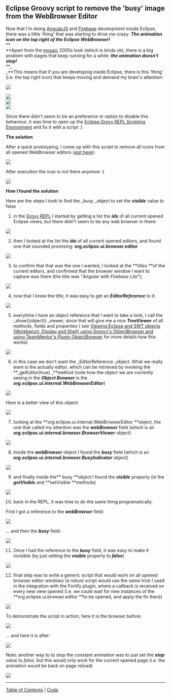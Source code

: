 ##  Eclipse Groovy script to remove the 'busy' image from the WebBrowser Editor 

Now that I'm doing [AngularJS](http://blog.diniscruz.com/search/label/AngularJS) and [Firebase](http://blog.diniscruz.com/search/label/Firebase) development inside Eclipse, there was a little 'thing' that was starting to drive me crazy: **_The animation icon on the top right of the Eclipse WebBrowser!_**  
**  
**Apart from the [mosaic](http://en.wikipedia.org/wiki/Mosaic_(web_browser)) 2000s look (which is kinda ok), there is a big problem with pages that keep running for a while: **_the animation doesn't stop!_**  
**_  
_**This means that if you are developing inside Eclipse, there is this 'thing' (i.e. the top right icon) that keeps moving and demand my brain's attention:  
  


[![](images/Screen_Shot_2014-03-01_at_17_56_29.png)](http://4.bp.blogspot.com/-eKDlN41YFbA/UxIflwzYKuI/AAAAAAAAH_k/EKgbcHFfnYw/s1600/Screen+Shot+2014-03-01+at+17.56.29.png)

 [![](images/Screen_Shot_2014-03-01_at_18_41_38.png)](http://3.bp.blogspot.com/-QLNEnbtyeFI/UxIp_-5PVEI/AAAAAAAAICc/q7plRPgYcdA/s1600/Screen+Shot+2014-03-01+at+18.41.38.png)  
    [![](images/Screen_Shot_2014-03-01_at_17_56_53.png)](http://4.bp.blogspot.com/-UDSfvIesIGo/UxIfmfw30OI/AAAAAAAAH_w/Puf9MoM3Z8o/s1600/Screen+Shot+2014-03-01+at+17.56.53.png)  
    [![](images/Screen_Shot_2014-03-01_at_18_41_44.png)](http://3.bp.blogspot.com/-dHtHwB9O1L4/UxIp_7pPoxI/AAAAAAAAICg/d2yRj2AGG8U/s1600/Screen+Shot+2014-03-01+at+18.41.44.png)

Since there didn't seem to be an preference or option to disable this behaviour, it was time to open up the [Eclipse Grovy REPL Scripting Environment](https://marketplace.eclipse.org/content/eclipse-grovy-repl-scripting-environment) and fix it with a script :)

**The solution**

After a quick prototyping, I come up with this script to remove all icons from all opened WebBrowser editors ([gist here](https://gist.github.com/DinisCruz-Dev/9294163)):

[![](images/Screen_Shot_2014-03-01_at_18_03_16.png)](http://3.bp.blogspot.com/-jBgGQ6N247A/UxIhZPf5AEI/AAAAAAAAIAM/AlV39GKcTIo/s1600/Screen+Shot+2014-03-01+at+18.03.16.png)

  
After execution the icon is not there anymore :)

[![](images/Screen_Shot_2014-03-01_at_18_04_41.png)](http://2.bp.blogspot.com/-f3ygIHeD9rk/UxIhZDNeUzI/AAAAAAAAIAI/mRXVspy0igg/s1600/Screen+Shot+2014-03-01+at+18.04.41.png)

**How I found the solution**

Here are the steps I took to find the _busy _object to set the **_visible_** value to false

1) in the [Grovy REPL](https://marketplace.eclipse.org/content/eclipse-grovy-repl-scripting-environment) I started by getting a list the **_ids_** of all current opened Eclipse views, but there didn't seem to be any web browser in there:

[![](images/Screen_Shot_2014-03-01_at_18_16_00.png)](http://2.bp.blogspot.com/-GwPzWbfq9BM/UxIkAje3ijI/AAAAAAAAICE/PA-Kz7ldc3w/s1600/Screen+Shot+2014-03-01+at+18.16.00.png)

  
2) then I looked at the list the **_ids_** of all current opened editors, and found one that sounded promising:  **org.eclipse.ui.browser.editor**

[![](images/Screen_Shot_2014-03-01_at_18_07_39.png)](http://4.bp.blogspot.com/-z-F5c0S0tZg/UxIjQuHTEiI/AAAAAAAAIAc/urmCxzxBrcs/s1600/Screen+Shot+2014-03-01+at+18.07.39.png)

  
3) to confirm that that was the one I wanted, I looked at the **_titles_ **of the current editors, and confirmed that the browser window I want to capture was there (the title was "_Angular with Firebase Lite_");

[![](images/Screen_Shot_2014-03-01_at_18_07_48.png)](http://1.bp.blogspot.com/-5pHO5nyysww/UxIjQqo25VI/AAAAAAAAIAg/UpEskvvbB5o/s1600/Screen+Shot+2014-03-01+at+18.07.48.png)

  
4) now that I knew the title, it was easy to get an **_EditorReference_** to it:

[![](images/Screen_Shot_2014-03-01_at_18_08_09.png)](http://4.bp.blogspot.com/-lu_e8KAD5Nc/UxIjQtP3dAI/AAAAAAAAIAw/2b9aNTsC600/s1600/Screen+Shot+2014-03-01+at+18.08.09.png)

  
5) everytime I have an object reference that I want to take a look, I call the _show({object}) _viewer, since that will give me a nice **_TreeViewer_** of all methods, fields and properties ( see [Viewing Eclipse and SWT objects (Workbench, Display and Shell) using Groovy's ObjectBrowser and using TeamMentor's Plugin ObjectBrowser](http://blog.diniscruz.com/2014/01/viewing-eclipse-and-swt-objects.html) for more details how this works)

[![](images/Screen_Shot_2014-03-01_at_18_08_30.png)](http://1.bp.blogspot.com/-Q_dfLBplstI/UxIjRFLJpyI/AAAAAAAAIAo/9RaO7hk-AVU/s1600/Screen+Shot+2014-03-01+at+18.08.30.png)

  
6) in this case we don't want the _EditorReference _object. What we really want is the actually editor, which can be retrieved by invoking the **_getEditor(true) _**method (note how the object we are currently seeing in the **_Object Browser_** is the **_org.eclipse.ui.internal.WebBrowserEditor_**)

[![](images/Screen_Shot_2014-03-01_at_18_10_03.png)](http://3.bp.blogspot.com/-tdsH607kVm0/UxIjT22EgUI/AAAAAAAAIBQ/pFXHyMjXiI4/s1600/Screen+Shot+2014-03-01+at+18.10.03.png)

  
Here is a better view of this object:

[![](images/Screen_Shot_2014-03-01_at_18_10_31.png)](http://3.bp.blogspot.com/-09n4oQHp7zc/UxIjSPmeXJI/AAAAAAAAIA8/zMZvuaCUC2E/s1600/Screen+Shot+2014-03-01+at+18.10.31.png)

  
7) looking at the **org.eclipse.ui.internal.WebBrowserEditor **object, the one that called my attention was the **_webBrowser_** field (which is an **_org.eclipse.ui.internal.browser.BrowserViewer_** object)

[![](images/Screen_Shot_2014-03-01_at_18_10_39.png)](http://2.bp.blogspot.com/-LSCwcMAMEqk/UxIjSvPssOI/AAAAAAAAIBA/HCxuuDKroG4/s1600/Screen+Shot+2014-03-01+at+18.10.39.png)

  
8) Inside the **_webBrowser_** object I found the **_busy_** field (which is an **_org.eclipse.ui.internal.browser.BusyIndicator_** object)

[![](images/Screen_Shot_2014-03-01_at_18_10_47.png)](http://2.bp.blogspot.com/-CqkN6Vr96wI/UxIjVzlrUkI/AAAAAAAAIBw/P_G60YOIO4w/s1600/Screen+Shot+2014-03-01+at+18.10.47.png)

  
9) and finally inside the** busy **object I found the **_visible_** property (ie the **_getVisible_** and **setVisible **methods)

[![](images/Screen_Shot_2014-03-01_at_18_11_19.png)](http://1.bp.blogspot.com/-QUUjZ_5lOss/UxIjT-aAJeI/AAAAAAAAIBM/i7nryiTwpyA/s1600/Screen+Shot+2014-03-01+at+18.11.19.png)

  
10) back in the REPL, it was time to do the same thing programatically.

First I got a reference to the **_webBrowser_** field:

[![](images/Screen_Shot_2014-03-01_at_18_11_49.png)](http://4.bp.blogspot.com/-HayX1JGbjn0/UxIjU9GnJ7I/AAAAAAAAIBg/alGnAggZasU/s1600/Screen+Shot+2014-03-01+at+18.11.49.png)

  
... and then the **_busy_** field:

[![](images/Screen_Shot_2014-03-01_at_18_12_11.png)](http://1.bp.blogspot.com/-CVk5T8aGK1w/UxIjU2p2LAI/AAAAAAAAIBY/jUzCS6vMh9k/s1600/Screen+Shot+2014-03-01+at+18.12.11.png)

  
11) Once I had the reference to the **_busy_** field, it was easy to make it invisible (by just setting the **_visible_** property to **_false_**)

[![](images/Screen_Shot_2014-03-01_at_18_12_54.png)](http://2.bp.blogspot.com/-3KIF7Oe9qlQ/UxIjWDLGCXI/AAAAAAAAIBs/gqRFmLubIOk/s1600/Screen+Shot+2014-03-01+at+18.12.54.png)

12) final step was to write a generic script that would work on all opened browser editor windows (a robust script would use the same trick I used in the integration with the Fortify plugin, where a callback is received on every new view opened (i.e. we could wait for new instances of the **org.eclipse.ui.browser.editor **to be opened, and apply the fix then))

[![](images/Screen_Shot_2014-03-01_at_18_31_49.png)](http://2.bp.blogspot.com/-41Grvw2_JjM/UxIn-rZyt4I/AAAAAAAAICQ/KiPON2pmXKk/s1600/Screen+Shot+2014-03-01+at+18.31.49.png)

  
To demonstrate the script in action, here it is the browser before:

[![](images/Screen_Shot_2014-03-01_at_17_56_29.png)](http://1.bp.blogspot.com/-eKDlN41YFbA/UxIflwzYKuI/AAAAAAAAH_s/5S6-izZtFfQ/s1600/Screen+Shot+2014-03-01+at+17.56.29.png)

  
... and here it is after:

[![](images/Screen_Shot_2014-03-01_at_18_04_41.png)](http://2.bp.blogspot.com/-f3ygIHeD9rk/UxIhZDNeUzI/AAAAAAAAIAQ/PVMfnuF_K5k/s1600/Screen+Shot+2014-03-01+at+18.04.41.png)

  
Note: another way to to stop the constant animation was to just set the **_stop_** value to _false_, but this would only work for the current opened page (i.e. the animation would be back on page reload)

[![](images/Screen_Shot_2014-03-01_at_18_12_32.png)](http://1.bp.blogspot.com/-_eqzL5YbzYE/UxIjVbGYYVI/AAAAAAAAIB4/gnfa1Unb3E4/s1600/Screen+Shot+2014-03-01+at+18.12.32.png)

  





- - - - 
[Table of Contents](../Table_of_contents.md) | [Code](../Code)